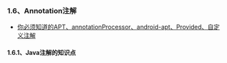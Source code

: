 ### 1.6、Annotation注解
- [ 你必须知道的APT、annotationProcessor、android-apt、Provided、自定义注解](http://blog.csdn.net/xx326664162/article/details/68490059)


#### 1.6.1、Java注解的知识点
